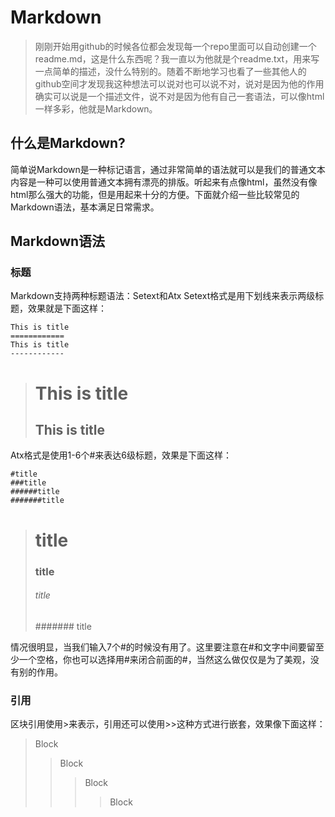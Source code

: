 # Markdown
>刚刚开始用github的时候各位都会发现每一个repo里面可以自动创建一个readme.md，这是什么东西呢？我一直以为他就是个readme.txt，用来写一点简单的描述，没什么特别的。随着不断地学习也看了一些其他人的github空间才发现我这种想法可以说对也可以说不对，说对是因为他的作用确实可以说是一个描述文件，说不对是因为他有自己一套语法，可以像html一样多彩，他就是Markdown。

## 什么是Markdown?
简单说Markdown是一种标记语言，通过非常简单的语法就可以是我们的普通文本内容是一种可以使用普通文本拥有漂亮的排版。听起来有点像html，虽然没有像html那么强大的功能，但是用起来十分的方便。下面就介绍一些比较常见的Markdown语法，基本满足日常需求。

## Markdown语法
### 标题
Markdown支持两种标题语法：Setext和Atx
Setext格式是用下划线来表示两级标题，效果就是下面这样：
```
This is title
============
This is title
------------
```
>This is title
>=============
>This is title
>-------------
Atx格式是使用1-6个#来表达6级标题，效果是下面这样：
```
#title
###title
######title
#######title
```
># title
>### title ###
>###### title
>####### title

情况很明显，当我们输入7个#的时候没有用了。这里要注意在#和文字中间要留至少一个空格，你也可以选择用#来闭合前面的#，当然这么做仅仅是为了美观，没有别的作用。

### 引用
区块引用使用>来表示，引用还可以使用>>这种方式进行嵌套，效果像下面这样：
>Block
>>Block
>>>Block
>>>>Block

